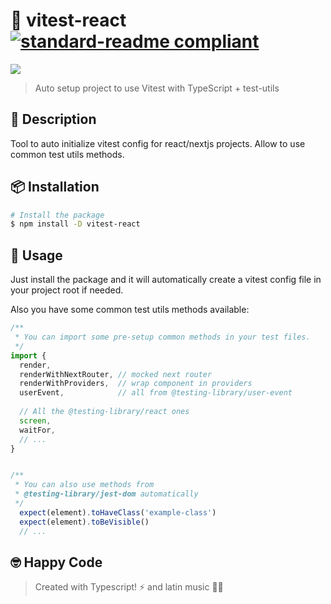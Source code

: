 # 🧪 vitest-react [![standard-readme compliant](https://img.shields.io/badge/readme%20style-standard-brightgreen.svg?style=flat-square)](https://github.com/RichardLitt/standard-readme)

<img src="https://img.shields.io/npm/v/vitest-react?style=for-the-badge" />

> Auto setup project to use Vitest with TypeScript + test-utils


## 🔖 Description
Tool to auto initialize vitest config for react/nextjs projects. Allow to use common test utils methods.


## 📦 Installation
```zsh
# Install the package
$ npm install -D vitest-react
```

## 🚀 Usage
Just install the package and it will automatically create a vitest config file in your project root if needed.

Also you have some common test utils methods available:
```ts
/**
 * You can import some pre-setup common methods in your test files.
 */
import {
  render,
  renderWithNextRouter, // mocked next router
  renderWithProviders,  // wrap component in providers
  userEvent,            // all from @testing-library/user-event
  
  // All the @testing-library/react ones
  screen,
  waitFor,
  // ...
}


/**
 * You can also use methods from
 * @testing-library/jest-dom automatically
 */
  expect(element).toHaveClass('example-class')
  expect(element).toBeVisible()
  // ...
```

## 🤓 Happy Code

> Created with Typescript! ⚡ and latin music 🎺🎵
